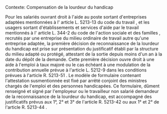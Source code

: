 Contexte: Compensation de la lourdeur du handicap

Pour les salariés ouvrant droit à l'aide au poste sortant d'entreprises adaptées mentionnées à l' article L. 5213-13 du code du travail , et les usagers sortant d'établissements et services d'aide par le travail mentionnés à l' article L. 344-2 du code de l'action sociale et des familles , recrutés par une entreprise du milieu ordinaire de travail autre qu'une entreprise adaptée, la première décision de reconnaissance de la lourdeur du handicap est prise sur présentation du justificatif établi par la structure du milieu adapté ou protégé, attestant de la sortie depuis moins d'un an à la date du dépôt de la demande. Cette première décision ouvre droit à une aide à l'emploi à taux majoré ou le cas échéant à une modulation de la contribution annuelle prévue à l'article L. 5212-9 dans les conditions prévues à l'article R. 5213-51 . Le modèle de formulaire contenant l'attestation susmentionnée est fixé par arrêté conjoint des ministres chargés de l'emploi et des personnes handicapées. Ce formulaire, dûment renseigné et signé par l'employeur ou le travailleur non salarié demandeur de la reconnaissance de la lourdeur du handicap, est accompagné des justificatifs prévus aux 1°, 2° et 3° de l'article R. 5213-42 ou aux 1° et 2° de l'article R. 5213-44 .